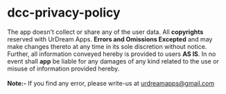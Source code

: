 # dcc-privacy-policy

The app doesn't collect or share any of the user data. All <b>copyrights</b> reserved with UrDream Apps. <b>Errors and Omissions Excepted</b> and may make changes thereto at any time in its sole discretion without notice. Further, all information conveyed hereby is provided to users <b>AS IS</b>. In no event shall <b>app</b> be liable for any damages of any kind related to the use or misuse of information provided hereby.
<br><br>
<b>Note:-</b> If you find any error, please write-us at urdreamapps@gmail.com
